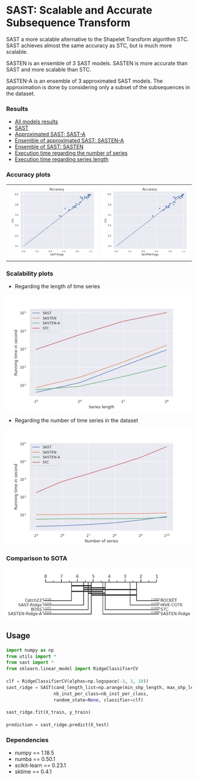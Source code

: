 # SAST: Scalable and Accurate Subsequence Transform

SAST a more scalable alternative to the Shapelet Transform algorithm STC. SAST achieves almost the same accuracy as STC, but is much more scalable.



SASTEN is an ensemble of $3$ SAST models. SASTEN is more accurate than SAST and more scalable than STC.



SASTEN-A is an ensemble of $3$ approximated SAST models. The approximation is done by considering only a subset of the subsequences in the dataset.



### Results

- [All models results](./results/models_acc.csv)
- [SAST](./results/results-rf-ridge.csv)
- [Approximated SAST: SAST-A](./results/results-sast-approx.csv)
- [Ensemble of approximated SAST: SASTEN-A](./results/results-sast-ensemble-approx.csv)
- [Ensemble of SAST: SASTEN](./results/results-sast-ensemble-full.csv)
- [Execution time regarding the number of series](./results/results-scalability-number-of-series.csv)
- [Execution time regarding series length](./results/results-scalability-series-length.csv)



### Accuracy plots

|                                           |                                             |
| ----------------------------------------- | ------------------------------------------- |
| ![](images/scatter-sast-ridge-vs-stc.jpg) | ![](images/scatter-sasten-ridge-vs-stc.jpg) |





### Scalability plots

- Regarding the length of time series

![](images/line-scalability-series-length.jpg)

- Regarding the number of time series in the dataset

![](images/line-scalability-nb-series.jpg)

### Comparison to SOTA

![](images/cd-all-models.jpg)

## Usage

```python
import numpy as np
from utils import *
from sast import *
from sklearn.linear_model import RidgeClassifierCV

clf = RidgeClassifierCV(alphas=np.logspace(-3, 3, 10))
sast_ridge = SAST(cand_length_list=np.arange(min_shp_length, max_shp_length+1),
		          nb_inst_per_class=nb_inst_per_class, 
		          random_state=None, classifier=clf)

sast_ridge.fit(X_train, y_train)

prediction = sast_ridge.predict(X_test)
```

### Dependencies

- numpy == 1.18.5
- numba == 0.50.1
- scikit-learn == 0.23.1
- sktime == 0.4.1

